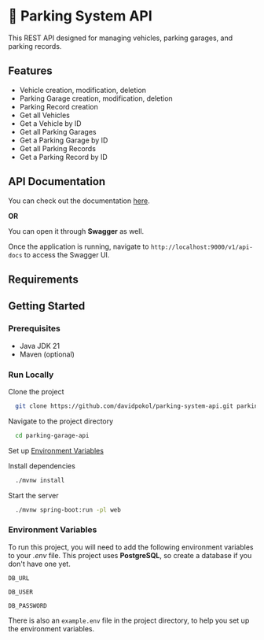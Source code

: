 # 🚗 Parking System API

This REST API designed for managing vehicles, parking garages, and parking records.

## Features

- Vehicle creation, modification, deletion
- Parking Garage creation, modification, deletion
- Parking Record creation
- Get all Vehicles
- Get a Vehicle by ID
- Get all Parking Garages
- Get a Parking Garage by ID
- Get all Parking Records
- Get a Parking Record by ID

## API Documentation

You can check out the documentation [here](DOCUMENTATION.md).

**OR**

You can open it through **Swagger** as well.

Once the application is running, navigate to `http://localhost:9000/v1/api-docs` to access the Swagger UI.

## Requirements

## Getting Started

### Prerequisites
- Java JDK 21
- Maven (optional)

### Run Locally

Clone the project

```bash
  git clone https://github.com/davidpokol/parking-system-api.git parking-garage-api
```

Navigate to the project directory

```bash
  cd parking-garage-api
```

Set up [Environment Variables](#environment-variables)

Install dependencies

```bash
  ./mvnw install
```

Start the server

```bash
  ./mvnw spring-boot:run -pl web
```

### Environment Variables

To run this project, you will need to add the following environment variables to your *.env* file. This project uses
**PostgreSQL**, so create a database if you don't have one yet.

`DB_URL`

`DB_USER`

`DB_PASSWORD`

There is also an `example.env` file in the project directory, to help you set up the environment variables.
